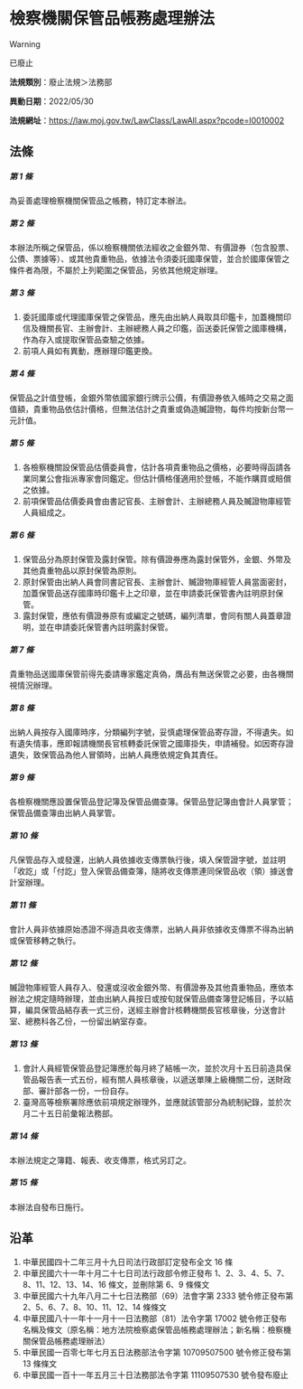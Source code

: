 # 檢察機關保管品帳務處理辦法


> [!WARNING]
> 已廢止


**法規類別**：廢止法規＞法務部

**異動日期**：2022/05/30  

**法規網址**：https://law.moj.gov.tw/LawClass/LawAll.aspx?pcode=I0010002



## 法條
##### 第 1 條
為妥善處理檢察機關保管品之帳務，特訂定本辦法。

##### 第 2 條
本辦法所稱之保管品，係以檢察機關依法經收之金銀外幣、有價證券（包含股票、公債、票據等）、或其他貴重物品，依據法令須委託國庫保管，並合於國庫保管之條件者為限，不屬於上列範圍之保管品，另依其他規定辦理。

##### 第 3 條
1. 委託國庫或代理國庫保管之保管品，應先由出納人員取具印鑑卡，加蓋機關印信及機關長官、主辦會計、主辦總務人員之印鑑，函送委託保管之國庫機構，作為存入或提取保管品查驗之依據。
1. 前項人員如有異動，應辦理印鑑更換。

##### 第 4 條
保管品之計值登帳，金銀外幣依國家銀行牌示公價，有價證券依入帳時之交易之面值額，貴重物品依估計價格，但無法估計之貴重或偽造贓證物，每件均按新台幣一元計值。

##### 第 5 條
1. 各檢察機關設保管品估價委員會，估計各項貴重物品之價格，必要時得函請各業同業公會指派專家會同鑑定。但估計價格僅適用於登帳，不能作購買或賠償之依據。
1. 前項保管品估價委員會由書記官長、主辦會計、主辦總務人員及贓證物庫經管人員組成之。

##### 第 6 條
1. 保管品分為原封保管及露封保管。除有價證券應為露封保管外，金銀、外幣及其他貴重物品以原封保管為原則。
1. 原封保管由出納人員會同書記官長、主辦會計、贓證物庫經管人員當面密封，加蓋保管品送存國庫時印鑑卡上之印章，並在申請委託保管書內註明原封保管。
1. 露封保管，應依有價證券原有或編定之號碼，編列清單，會同有關人員蓋章證明，並在申請委託保管書內註明露封保管。

##### 第 7 條
貴重物品送國庫保管前得先委請專家鑑定真偽，膺品有無送保管之必要，由各機關視情況辦理。

##### 第 8 條
出納人員按存入國庫時序，分類編列字號，妥慎處理保管品寄存證，不得遺失。如有遺失情事，應即報請機關長官核轉委託保管之國庫掛失，申請補發。如因寄存證遺失，致保管品為他人冒領時，出納人員應依規定負其責任。

##### 第 9 條
各檢察機關應設置保管品登記簿及保管品備查簿。保管品登記簿由會計人員掌管；保管品備查簿由出納人員掌管。

##### 第 10 條
凡保管品存入或發還，出納人員依據收支傳票執行後，填入保管證字號，並註明「收訖」或「付訖」登入保管品備查簿，隨將收支傳票連同保管品收（領）據送會計室辦理。

##### 第 11 條
會計人員非依據原始憑證不得造具收支傳票，出納人員非依據收支傳票不得為出納或保管移轉之執行。

##### 第 12 條
贓證物庫經管人員存入、發還或沒收金銀外幣、有價證券及其他貴重物品，應依本辦法之規定隨時辦理，並由出納人員按日或按旬就保管品備查簿登記帳目，予以結算，編具保管品結存表一式三份，送經主辦會計核轉機關長官核章後，分送會計室、總務科各乙份，一份留出納室存查。

##### 第 13 條
1. 會計人員經管保管品登記簿應於每月終了結帳一次，並於次月十五日前造具保管品報告表一式五份，經有關人員核章後，以遞送單陳上級機關二份，送財政部、審計部各一份，一份自存。
1. 臺灣高等檢察署除應依前項規定辦理外，並應就該管部分為統制紀錄，並於次月二十五日前彙報法務部。

##### 第 14 條
本辦法規定之簿籍、報表、收支傳票，格式另訂之。

##### 第 15 條
本辦法自發布日施行。

## 沿革
1. 中華民國四十二年三月十九日司法行政部訂定發布全文 16 條
1. 中華民國六十一年十月二十七日司法行政部令修正發布 1、2、3、4、5、7、8、11、12、13、14、16  條文，並刪除第 6、9 條條文
1. 中華民國六十九年八月二十七日法務部（69）法會字第 2333 號令修正發布第 2、5、6、7、8、10、11、12、14  條條文
1. 中華民國八十一年十一月十一日法務部（81）法令字第 17002  號令修正發布名稱及條文（原名稱：地方法院檢察處保管品帳務處理辦法；新名稱：檢察機關保管品帳務處理辦法）
1. 中華民國一百零七年七月五日法務部法令字第 10709507500  號令修正發布第 13 條條文
1. 中華民國一百十一年五月三十日法務部法令字第 11109507530  號令發布廢止
